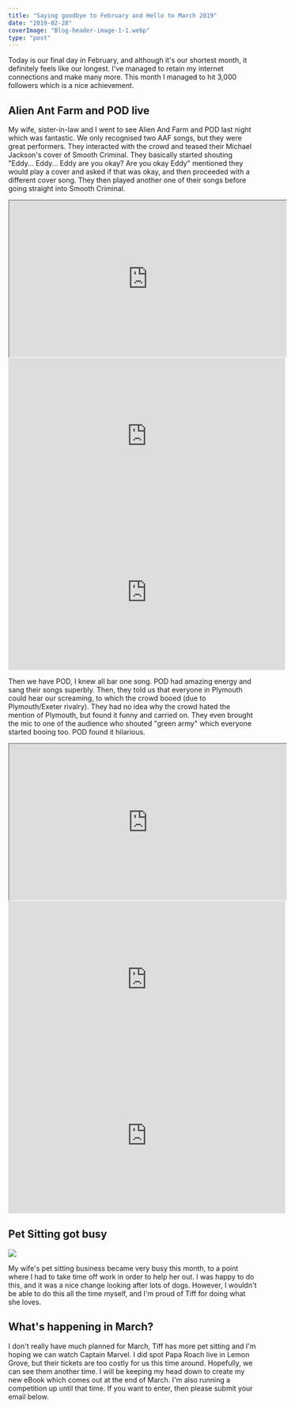 ```yaml
---
title: "Saying goodbye to February and Hello to March 2019"
date: "2019-02-28"
coverImage: "Blog-header-image-1-1.webp"
type: "post"
---
```


Today is our final day in February, and although it's our shortest month, it definitely feels like our longest. I've managed to retain my internet connections and make many more. This month I managed to hit 3,000 followers which is a nice achievement.

## Alien Ant Farm and POD live

My wife, sister-in-law and I went to see Alien And Farm and POD last night which was fantastic. We only recognised two AAF songs, but they were great performers. They interacted with the crowd and teased their Michael Jackson's cover of Smooth Criminal. They basically started shouting "Eddy... Eddy... Eddy are you okay? Are you okay Eddy" mentioned they would play a cover and asked if that was okay, and then proceeded with a different cover song. They then played another one of their songs before going straight into Smooth Criminal.

<iframe width="560" height="315" src="https://www.youtube.com/embed/ngM2QWv2i9s" allowfullscreen></iframe>

<iframe width="560" height="315" src="https://www.youtube.com/embed/pE-O4HU1jOM" frameborder="0" allow="accelerometer; autoplay; encrypted-media; gyroscope; picture-in-picture" allowfullscreen></iframe>

 

<iframe width="560" height="315" src="https://www.youtube.com/embed/4gRz2ZTrZ88" frameborder="0" allow="accelerometer; autoplay; encrypted-media; gyroscope; picture-in-picture" allowfullscreen></iframe>

Then we have POD, I knew all bar one song. POD had amazing energy and sang their songs superbly. Then, they told us that everyone in Plymouth could hear our screaming, to which the crowd booed (due to Plymouth/Exeter rivalry). They had no idea why the crowd hated the mention of Plymouth, but found it funny and carried on. They even brought the mic to one of the audience who shouted "green army" which everyone started booing too. POD found it hilarious.

<iframe width="560" height="315" src="https://www.youtube.com/embed/83W0i2r-PK4" allowfullscreen></iframe>

<iframe width="560" height="315" src="https://www.youtube.com/embed/XQUnVjTvHGM" frameborder="0" allow="accelerometer; autoplay; encrypted-media; gyroscope; picture-in-picture" allowfullscreen></iframe>

<iframe width="560" height="315" src="https://www.youtube.com/embed/z7p6L3q95dU" frameborder="0" allow="accelerometer; autoplay; encrypted-media; gyroscope; picture-in-picture" allowfullscreen></iframe>

## Pet Sitting got busy

![](/blog/wp-content/uploads/2019/02/IMG_20190209_112928-1024x768.jpg)

My wife's pet sitting business became very busy this month, to a point where I had to take time off work in order to help her out. I was happy to do this, and it was a nice change looking after lots of dogs. However, I wouldn't be able to do this all the time myself, and I'm proud of Tiff for doing what she loves.

## What's happening in March?

I don't really have much planned for March, Tiff has more pet sitting and I'm hoping we can watch Captain Marvel. I did spot Papa Roach live in Lemon Grove, but their tickets are too costly for us this time around. Hopefully, we can see them another time. I will be keeping my head down to create my new eBook which comes out at the end of March. I'm also running a competition up until that time. If you want to enter, then please submit your email below.
